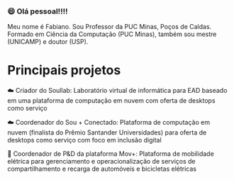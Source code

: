 ### :smile: Olá pessoal!!!! 

Meu nome é Fabiano. Sou Professor da PUC Minas, Poços de Caldas.
Formado em Ciência da Computação (PUC Minas), também sou mestre (UNICAMP) e doutor (USP).

# Principais projetos

:cloud: Criador do Soullab:  Laboratório virtual de informática para EAD baseado em uma plataforma de computação em nuvem com oferta de desktops como serviço

:cloud: Coordenador do Sou + Conectado: Plataforma de computação em nuvem (finalista do Prêmio Santander Universidades) para oferta de desktops como serviço com foco em inclusão digital

:car: Coordenador de P&D da plataforma Mov+: Plataforma de mobilidade elétrica para gerenciamento e operacionalização de serviços de compartilhamento e recarga de automóveis e bicicletas elétricas


